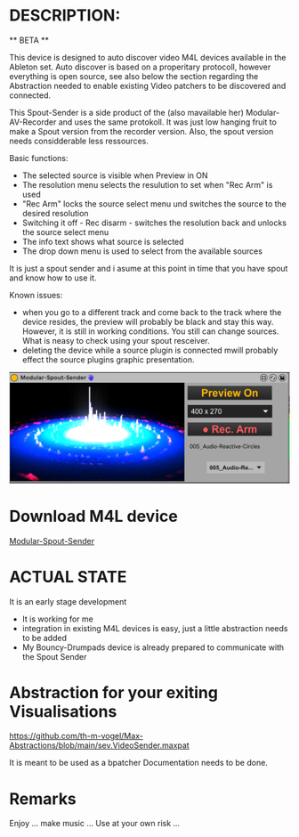 # DESCRIPTION:

** BETA **

This device is designed to auto discover video M4L devices available in the Ableton set. Auto discover is based on a properitary protocoll, however everything is open source, see also below the section regarding the Abstraction needed to enable existing Video patchers to be discovered and connected. 

This Spout-Sender is a side product of the (also mavailable her) Modular-AV-Recorder and uses the same protokoll. It was just low hanging fruit to make a Spout version from the recorder version. Also, the spout version needs considderable less ressources.

Basic functions:
- The selected source is visible when Preview in ON
- The resolution menu selects the resulution to set when "Rec Arm" is used
- "Rec Arm" locks the source select menu und switches the source to the desired resolution
- Switching it off - Rec disarm - switches the resolution back and unlocks the source select menu
- The info text shows what source is selected
- The drop down menu is used to select from the available sources

It is just a spout sender and i asume at this point in time that you have spout and know how to use it.

Known issues:
- when you go to a different track and come back to the track where the device resides, the preview will probably be black and stay this way. However, it is still in working conditions. You still can change sources. What is neasy to check using your spout resceiver.
- deleting the device while a source plugin is connected mwill probably effect the source plugins graphic presentation.

![Screenshot](./Device-Screenshot.png)

# Download M4L device

[Modular-Spout-Sender](https://github.com/th-m-vogel/Max-Patches/raw/main/M4L-Devices/Modular-Spout-Sender/Modular-Spout-Sender.amxd "Download")

# ACTUAL STATE

It is an early stage development

- It is working for me
- integration in existing M4L devices is easy, just a little abstraction needs to be added
- My Bouncy-Drumpads device is already prepared to communicate with the Spout Sender

# Abstraction for your exiting Visualisations

https://github.com/th-m-vogel/Max-Abstractions/blob/main/sev.VideoSender.maxpat

It is meant to be used as a bpatcher
Documentation needs to be done.

# Remarks

Enjoy ... make music ... Use at your own risk ... 

